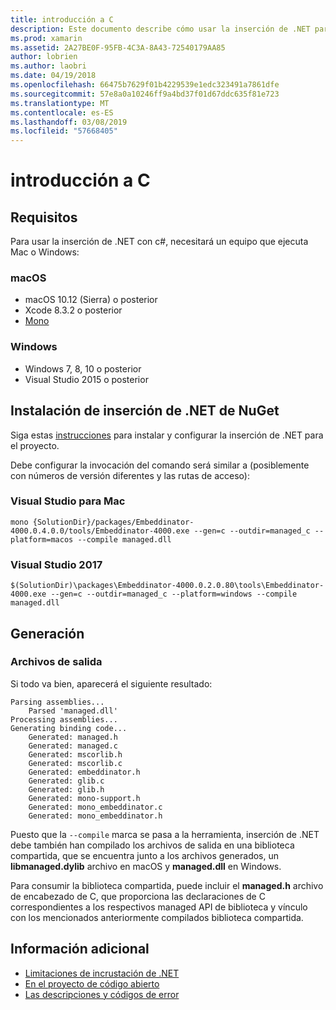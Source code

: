 ```yaml
---
title: introducción a C
description: Este documento describe cómo usar la inserción de .NET para incrustar código .NET en una aplicación C. Describe cómo usar la inserción de .NET en Visual Studio 2017 y Visual Studio para Mac.
ms.prod: xamarin
ms.assetid: 2A27BE0F-95FB-4C3A-8A43-72540179AA85
author: lobrien
ms.author: laobri
ms.date: 04/19/2018
ms.openlocfilehash: 66475b7629f01b4229539e1edc323491a7861dfe
ms.sourcegitcommit: 57e8a0a10246ff9a4bd37f01d67ddc635f81e723
ms.translationtype: MT
ms.contentlocale: es-ES
ms.lasthandoff: 03/08/2019
ms.locfileid: "57668405"
---
```

# <a name="getting-started-with-c"></a>introducción a C

## <a name="requirements"></a>Requisitos

Para usar la inserción de .NET con c#, necesitará un equipo que ejecuta Mac o Windows:

### <a name="macos"></a>macOS

* macOS 10.12 (Sierra) o posterior
* Xcode 8.3.2 o posterior
* [Mono](https://www.mono-project.com/download/)

### <a name="windows"></a>Windows

* Windows 7, 8, 10 o posterior
* Visual Studio 2015 o posterior

## <a name="installing-net-embedding-from-nuget"></a>Instalación de inserción de .NET de NuGet

Siga estas [instrucciones](~/tools/dotnet-embedding/get-started/install/install.md) para instalar y configurar la inserción de .NET para el proyecto.

Debe configurar la invocación del comando será similar a (posiblemente con números de versión diferentes y las rutas de acceso):

### <a name="visual-studio-for-mac"></a>Visual Studio para Mac

```shell
mono {SolutionDir}/packages/Embeddinator-4000.0.4.0.0/tools/Embeddinator-4000.exe --gen=c --outdir=managed_c --platform=macos --compile managed.dll
```

### <a name="visual-studio-2017"></a>Visual Studio 2017

```shell
$(SolutionDir)\packages\Embeddinator-4000.0.2.0.80\tools\Embeddinator-4000.exe --gen=c --outdir=managed_c --platform=windows --compile managed.dll
```

## <a name="generation"></a>Generación

### <a name="output-files"></a>Archivos de salida

Si todo va bien, aparecerá el siguiente resultado:

```shell
Parsing assemblies...
    Parsed 'managed.dll'
Processing assemblies...
Generating binding code...
    Generated: managed.h
    Generated: managed.c
    Generated: mscorlib.h
    Generated: mscorlib.c
    Generated: embeddinator.h
    Generated: glib.c
    Generated: glib.h
    Generated: mono-support.h
    Generated: mono_embeddinator.c
    Generated: mono_embeddinator.h
```

Puesto que la `--compile` marca se pasa a la herramienta, inserción de .NET debe también han compilado los archivos de salida en una biblioteca compartida, que se encuentra junto a los archivos generados, un **libmanaged.dylib** archivo en macOS y **managed.dll** en Windows.

Para consumir la biblioteca compartida, puede incluir el **managed.h** archivo de encabezado de C, que proporciona las declaraciones de C correspondientes a los respectivos managed API de biblioteca y vínculo con los mencionados anteriormente compilados biblioteca compartida.

## <a name="further-reading"></a>Información adicional

* [Limitaciones de incrustación de .NET](~/tools/dotnet-embedding/limitations.md)
* [En el proyecto de código abierto](https://github.com/mono/Embeddinator-4000/blob/master/Contributing.md)
* [Las descripciones y códigos de error](~/tools/dotnet-embedding/errors.md)
